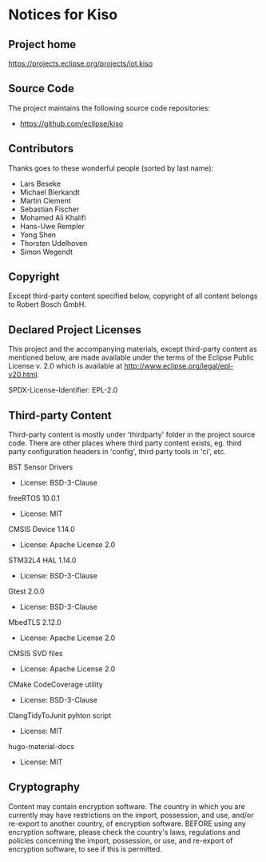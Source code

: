 
# Notices for Kiso

## Project home

https://projects.eclipse.org/projects/iot.kiso

## Source Code

The project maintains the following source code repositories:

 * https://github.com/eclipse/kiso

## Contributors

Thanks goes to these wonderful people (sorted by last name):

 * Lars Beseke
 * Michael Bierkandt
 * Martin Clement
 * Sebastian Fischer
 * Mohamed Ali Khalifi
 * Hans-Uwe Rempler
 * Yong Shen
 * Thorsten Udelhoven
 * Simon Wegendt

## Copyright

Except third-party content specified below, copyright of all content belongs to
Robert Bosch GmbH.

## Declared Project Licenses

This project and the accompanying materials, except third-party content as
mentioned below, are made available under the terms of the Eclipse Public
License v. 2.0 which is available at http://www.eclipse.org/legal/epl-v20.html.

SPDX-License-Identifier: EPL-2.0

## Third-party Content

Third-party content is mostly under 'thirdparty' folder in the project source
code. There are other places where third party content exists, eg. third party
configuration headers in 'config', third party tools in 'ci', etc.

BST Sensor Drivers

 * License: BSD-3-Clause

freeRTOS 10.0.1

 * License: MIT

CMSIS Device 1.14.0

 * License: Apache License 2.0

STM32L4 HAL 1.14.0

 * License: BSD-3-Clause

Gtest 2.0.0

 * License: BSD-3-Clause

MbedTLS 2.12.0

 * License: Apache License 2.0

CMSIS SVD files

 * License: Apache License 2.0
 
CMake CodeCoverage utility
 
 * License: BSD-3-Clause
 
ClangTidyToJunit pyhton script
 
 * License: MIT

hugo-material-docs

 * License: MIT

## Cryptography

Content may contain encryption software. The country in which you are currently
may have restrictions on the import, possession, and use, and/or re-export to
another country, of encryption software. BEFORE using any encryption software,
please check the country's laws, regulations and policies concerning the import,
possession, or use, and re-export of encryption software, to see if this is
permitted.
